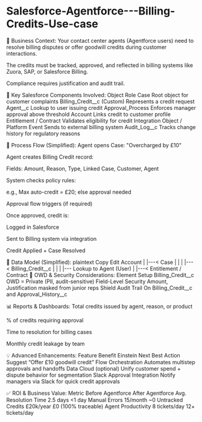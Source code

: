 # Salesforce-Agentforce---Billing-Credits-Use-case

🎯 Business Context:
Your contact center agents (Agentforce users) need to resolve billing disputes or offer goodwill credits during customer interactions.

The credits must be tracked, approved, and reflected in billing systems like Zuora, SAP, or Salesforce Billing.

Compliance requires justification and audit trail.

🧩 Key Salesforce Components Involved:
Object	Role
Case	Root object for customer complaints
Billing_Credit__c (Custom)	Represents a credit request
Agent__c	Lookup to user issuing credit
Approval_Process	Enforces manager approval above threshold
Account	Links credit to customer profile
Entitlement / Contract	Validates eligibility for credit
Integration Object / Platform Event	Sends to external billing system
Audit_Log__c	Tracks change history for regulatory reasons

🔁 Process Flow (Simplified):
Agent opens Case: "Overcharged by £10"

Agent creates Billing Credit record:

Fields: Amount, Reason, Type, Linked Case, Customer, Agent

System checks policy rules:

e.g., Max auto-credit = £20; else approval needed

Approval flow triggers (if required)

Once approved, credit is:

Logged in Salesforce

Sent to Billing system via integration

Credit Applied + Case Resolved

🧠 Data Model (Simplified):
plaintext
Copy
Edit
Account
   |
   |---< Case
   |        |
   |        |---< Billing_Credit__c
   |                    |
   |                    |--- Lookup to Agent (User)
   |
   |---< Entitlement / Contract
🔐 OWD & Security Considerations:
Element	Setup
Billing_Credit__c	OWD = Private (PII, audit-sensitive)
Field-Level Security	Amount, Justification masked from junior reps
Shield Audit Trail	On Billing_Credit__c and Approval_History__c

📊 Reports & Dashboards:
Total credits issued by agent, reason, or product

% of credits requiring approval

Time to resolution for billing cases

Monthly credit leakage by team

💡 Advanced Enhancements:
Feature	Benefit
Einstein Next Best Action	Suggest “Offer £10 goodwill credit”
Flow Orchestration	Automates multistep approvals and handoffs
Data Cloud (optional)	Unify customer spend + dispute behavior for segmentation
Slack Approval Integration	Notify managers via Slack for quick credit approvals

✅ ROI & Business Value:
Metric	Before Agentforce	After Agentforce
Avg. Resolution Time	2.5 days	<1 day
Manual Errors	15/month	~0
Untracked Credits	£20k/year	£0 (100% traceable)
Agent Productivity	8 tickets/day	12+ tickets/day
